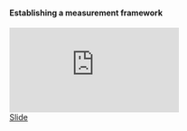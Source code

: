 <h4>Establishing a measurement framework </h4>

<iframe  src="https://www.youtube.com/embed/swG8GD2s4Oo?si=4xwwvkQ1DzaRHRAy" title="YouTube video player" frameborder="0" allow="accelerometer; autoplay; clipboard-write; encrypted-media; gyroscope; picture-in-picture; web-share" allowfullscreen></iframe>

<div class="supplementary">
    <a href=""> Slide</a>
</div>